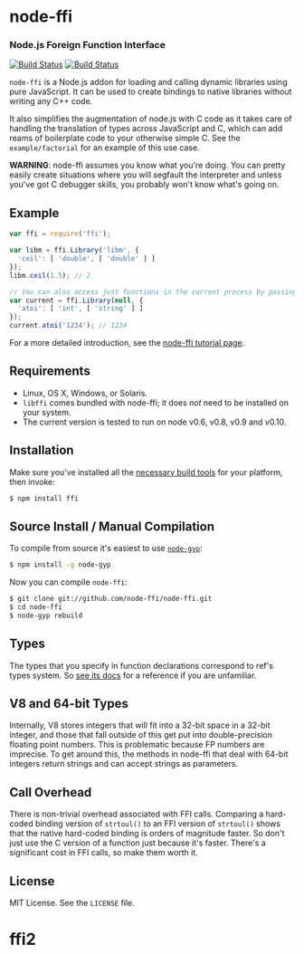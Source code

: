 node-ffi
========
### Node.js Foreign Function Interface
[![Build Status](https://travis-ci.org/node-ffi/node-ffi.svg?branch=master)](https://travis-ci.org/node-ffi/node-ffi)
[![Build Status](https://ci.appveyor.com/api/projects/status/n81apam1igfw8491?svg=true)](https://ci.appveyor.com/project/TooTallNate/node-ffi)

`node-ffi` is a Node.js addon for loading and calling dynamic libraries using
pure JavaScript. It can be used to create bindings to native libraries without
writing any C++ code.

It also simplifies the augmentation of node.js with C code as it takes care of
handling the translation of types across JavaScript and C, which can add reams
of boilerplate code to your otherwise simple C. See the `example/factorial`
for an example of this use case.

**WARNING**: node-ffi assumes you know what you're doing. You can pretty easily
create situations where you will segfault the interpreter and unless you've got
C debugger skills, you probably won't know what's going on.

Example
-------

``` js
var ffi = require('ffi');

var libm = ffi.Library('libm', {
  'ceil': [ 'double', [ 'double' ] ]
});
libm.ceil(1.5); // 2

// You can also access just functions in the current process by passing a null
var current = ffi.Library(null, {
  'atoi': [ 'int', [ 'string' ] ]
});
current.atoi('1234'); // 1234
```

For a more detailed introduction, see the [node-ffi tutorial page][tutorial].

Requirements
------------

 * Linux, OS X, Windows, or Solaris.
 * `libffi` comes bundled with node-ffi; it does *not* need to be installed on your system.
 * The current version is tested to run on node v0.6, v0.8, v0.9 and v0.10.

Installation
------------

Make sure you've installed all the [necessary build
tools](https://github.com/TooTallNate/node-gyp#installation) for your platform,
then invoke:

``` bash
$ npm install ffi
```

Source Install / Manual Compilation
-----------------------------------

To compile from source it's easiest to use
[`node-gyp`](https://github.com/TooTallNate/node-gyp):

``` bash
$ npm install -g node-gyp
```

Now you can compile `node-ffi`:

``` bash
$ git clone git://github.com/node-ffi/node-ffi.git
$ cd node-ffi
$ node-gyp rebuild
```

Types
-----

The types that you specify in function declarations correspond to ref's types
system. So [see its docs][ref-types] for
a reference if you are unfamiliar.

V8 and 64-bit Types
-------------------

Internally, V8 stores integers that will fit into a 32-bit space in a 32-bit
integer, and those that fall outside of this get put into double-precision
floating point numbers. This is problematic because FP numbers are imprecise.
To get around this, the methods in node-ffi that deal with 64-bit integers return
strings and can accept strings as parameters.

Call Overhead
-------------

There is non-trivial overhead associated with FFI calls. Comparing a hard-coded
binding version of `strtoul()` to an FFI version of `strtoul()` shows that the
native hard-coded binding is orders of magnitude faster. So don't just use the
C version of a function just because it's faster. There's a significant cost in
FFI calls, so make them worth it.

License
-------

MIT License. See the `LICENSE` file.

[v1apichanges]: https://github.com/node-ffi/node-ffi/wiki/API-changes-from-v0.x-to-v1.x
[tutorial]: https://github.com/node-ffi/node-ffi/wiki/Node-FFI-Tutorial
[ref-types]: https://github.com/TooTallNate/ref#built-in-types
# ffi2
